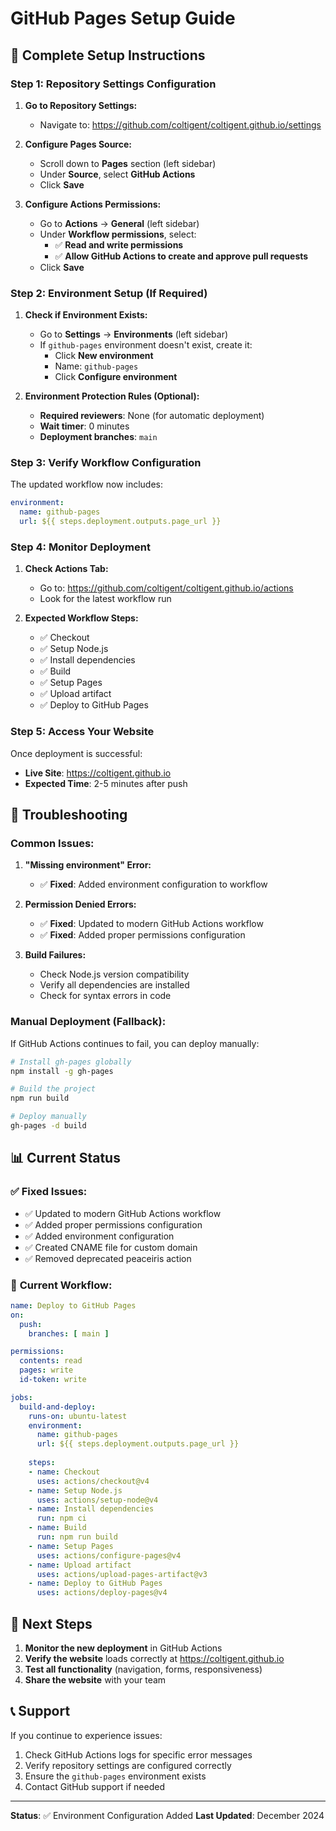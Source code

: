 # GitHub Pages Setup Guide

## 🚀 Complete Setup Instructions

### **Step 1: Repository Settings Configuration**

1. **Go to Repository Settings:**
   - Navigate to: https://github.com/coltigent/coltigent.github.io/settings

2. **Configure Pages Source:**
   - Scroll down to **Pages** section (left sidebar)
   - Under **Source**, select **GitHub Actions**
   - Click **Save**

3. **Configure Actions Permissions:**
   - Go to **Actions** → **General** (left sidebar)
   - Under **Workflow permissions**, select:
     - ✅ **Read and write permissions**
     - ✅ **Allow GitHub Actions to create and approve pull requests**
   - Click **Save**

### **Step 2: Environment Setup (If Required)**

1. **Check if Environment Exists:**
   - Go to **Settings** → **Environments** (left sidebar)
   - If `github-pages` environment doesn't exist, create it:
     - Click **New environment**
     - Name: `github-pages`
     - Click **Configure environment**

2. **Environment Protection Rules (Optional):**
   - **Required reviewers**: None (for automatic deployment)
   - **Wait timer**: 0 minutes
   - **Deployment branches**: `main`

### **Step 3: Verify Workflow Configuration**

The updated workflow now includes:
```yaml
environment:
  name: github-pages
  url: ${{ steps.deployment.outputs.page_url }}
```

### **Step 4: Monitor Deployment**

1. **Check Actions Tab:**
   - Go to: https://github.com/coltigent/coltigent.github.io/actions
   - Look for the latest workflow run

2. **Expected Workflow Steps:**
   - ✅ Checkout
   - ✅ Setup Node.js
   - ✅ Install dependencies
   - ✅ Build
   - ✅ Setup Pages
   - ✅ Upload artifact
   - ✅ Deploy to GitHub Pages

### **Step 5: Access Your Website**

Once deployment is successful:
- **Live Site**: https://coltigent.github.io
- **Expected Time**: 2-5 minutes after push

## 🔧 Troubleshooting

### **Common Issues:**

1. **"Missing environment" Error:**
   - ✅ **Fixed**: Added environment configuration to workflow

2. **Permission Denied Errors:**
   - ✅ **Fixed**: Updated to modern GitHub Actions workflow
   - ✅ **Fixed**: Added proper permissions configuration

3. **Build Failures:**
   - Check Node.js version compatibility
   - Verify all dependencies are installed
   - Check for syntax errors in code

### **Manual Deployment (Fallback):**

If GitHub Actions continues to fail, you can deploy manually:

```bash
# Install gh-pages globally
npm install -g gh-pages

# Build the project
npm run build

# Deploy manually
gh-pages -d build
```

## 📊 Current Status

### ✅ **Fixed Issues:**
- ✅ Updated to modern GitHub Actions workflow
- ✅ Added proper permissions configuration
- ✅ Added environment configuration
- ✅ Created CNAME file for custom domain
- ✅ Removed deprecated peaceiris action

### 🔄 **Current Workflow:**
```yaml
name: Deploy to GitHub Pages
on:
  push:
    branches: [ main ]

permissions:
  contents: read
  pages: write
  id-token: write

jobs:
  build-and-deploy:
    runs-on: ubuntu-latest
    environment:
      name: github-pages
      url: ${{ steps.deployment.outputs.page_url }}
    
    steps:
    - name: Checkout
      uses: actions/checkout@v4
    - name: Setup Node.js
      uses: actions/setup-node@v4
    - name: Install dependencies
      run: npm ci
    - name: Build
      run: npm run build
    - name: Setup Pages
      uses: actions/configure-pages@v4
    - name: Upload artifact
      uses: actions/upload-pages-artifact@v3
    - name: Deploy to GitHub Pages
      uses: actions/deploy-pages@v4
```

## 🎯 Next Steps

1. **Monitor the new deployment** in GitHub Actions
2. **Verify the website** loads correctly at https://coltigent.github.io
3. **Test all functionality** (navigation, forms, responsiveness)
4. **Share the website** with your team

## 📞 Support

If you continue to experience issues:
1. Check GitHub Actions logs for specific error messages
2. Verify repository settings are configured correctly
3. Ensure the `github-pages` environment exists
4. Contact GitHub support if needed

---

**Status**: ✅ Environment Configuration Added
**Last Updated**: December 2024
